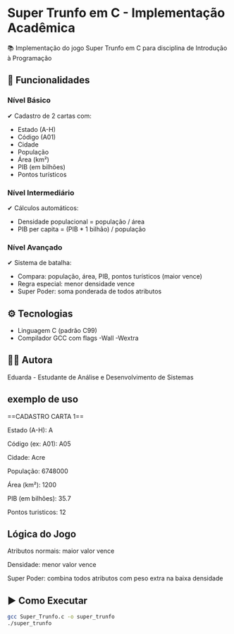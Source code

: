 # Super Trunfo em C - Implementação Acadêmica

📚 Implementação do jogo Super Trunfo em C para disciplina de Introdução à Programação

## 🎯 Funcionalidades

### Nível Básico
✔ Cadastro de 2 cartas com:
- Estado (A-H)
- Código (A01)
- Cidade
- População
- Área (km²)
- PIB (em bilhões)
- Pontos turísticos

### Nível Intermediário
✔ Cálculos automáticos:
- Densidade populacional = população / área
- PIB per capita = (PIB * 1 bilhão) / população

### Nível Avançado
✔ Sistema de batalha:
- Compara: população, área, PIB, pontos turísticos (maior vence)
- Regra especial: menor densidade vence
- Super Poder: soma ponderada de todos atributos

## ⚙️ Tecnologias
- Linguagem C (padrão C99)
- Compilador GCC com flags -Wall -Wextra

## 👩‍💻 Autora
Eduarda - Estudante de Análise e Desenvolvimento de Sistemas

## exemplo de uso 
==CADASTRO CARTA 1==

Estado (A-H): A 

Código (ex: A01): A05

Cidade: Acre

População: 6748000

Área (km²): 1200

PIB (em bilhões): 35.7

Pontos turisticos: 12

## Lógica do Jogo
Atributos normais: maior valor vence

Densidade: menor valor vence

Super Poder: combina todos atributos com peso extra na baixa densidade

## ▶️ Como Executar
```bash
gcc Super_Trunfo.c -o super_trunfo
./super_trunfo
